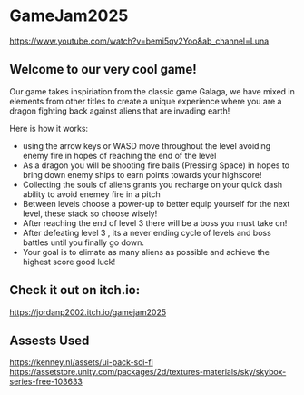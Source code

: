 # GameJam2025
 
https://www.youtube.com/watch?v=bemi5qv2Yoo&ab_channel=Luna


## Welcome to our very cool game! 
Our game takes inspiriation from the classic game Galaga, we have mixed in elements from other titles to create a unique experience where you are a dragon fighting back against aliens that are invading earth!

Here is how it works:

- using the arrow keys or WASD move throughout the level avoiding enemy fire in hopes of reaching the end of the level
- As a dragon you will be shooting fire balls (Pressing Space) in hopes to bring down enemy ships to earn points towards your highscore!
- Collecting the souls of aliens grants you recharge on your quick dash ability to avoid enemey fire in a pitch
- Between levels choose a power-up to better equip yourself for the next level, these stack so choose wisely!
- After reaching the end of level 3 there will be a boss you must take on!
- After defeating level 3 , its a never ending cycle of levels and boss battles until you finally go down.
- Your goal is to elimate as many aliens as possible and achieve the highest score good luck!
  
## Check it out on itch.io:

https://jordanp2002.itch.io/gamejam2025

## Assests Used

https://kenney.nl/assets/ui-pack-sci-fi
https://assetstore.unity.com/packages/2d/textures-materials/sky/skybox-series-free-103633

